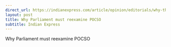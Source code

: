 ```yaml
---
direct_url: https://indianexpress.com/article/opinion/editorials/why-the-parliament-must-reexamine-pocso-8320863/
layout: post
title: Why Parliament must reexamine POCSO
subtitle: Indian Express
---
```


Why Parliament must reexamine POCSO